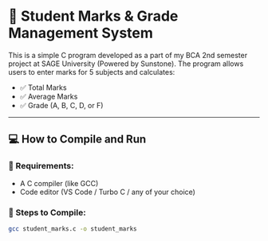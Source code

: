 # 📘 Student Marks & Grade Management System

This is a simple C program developed as a part of my BCA 2nd semester project at SAGE University (Powered by Sunstone). The program allows users to enter marks for 5 subjects and calculates:

- ✅ Total Marks
- ✅ Average Marks
- ✅ Grade (A, B, C, D, or F)

---

## 💻 How to Compile and Run

### 📍 Requirements:
- A C compiler (like GCC)
- Code editor (VS Code / Turbo C / any of your choice)

### 🧪 Steps to Compile:

```bash
gcc student_marks.c -o student_marks
